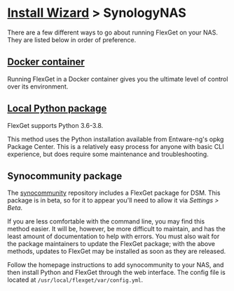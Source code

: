 # [Install Wizard](/InstallWizard) > SynologyNAS

There are a few different ways to go about running FlexGet on your NAS. They are listed below in order of preference.

## [Docker container](/InstallWizard/SynologyNAS/Docker)

Running FlexGet in a Docker container gives you the ultimate level of control over its environment.

## [Local Python package](/InstallWizard/SynologyNAS/PythonPackage)

<div class="alert alert-warning" role="alert">
  FlexGet supports Python 3.6-3.8.
</div>

This method uses the Python installation available from Entware-ng's opkg Package Center. This is a relatively easy process for anyone with basic CLI experience, but does require some maintenance and troubleshooting.

## Synocommunity package

The [synocommunity](https://synocommunity.com/) repository includes a FlexGet package for DSM.  This package is in beta, so for it to appear you'll need to allow it via *Settings > Beta*.

If you are less comfortable with the command line, you may find this method easier. It will be, however, be more difficult to maintain, and has the least amount of documentation to help with errors. You must also wait for the package maintainers to update the FlexGet package; with the above methods, updates to FlexGet may be installed as soon as they are released.

Follow the homepage instructions to add synocommunity to your NAS, and then install Python and FlexGet through the web interface. The config file is located at `/usr/local/flexget/var/config.yml`.
